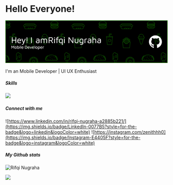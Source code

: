 # Hello Everyone! 

![Rifqi Nugraha](img/github-header-image%20(6).png)

I'm an Mobile Developer | UI UX Enthusiast



##### Skills

<p >
  <a href="https://skillicons.dev">
    <img src="https://skillicons.dev/icons?i=kotlin,flutter,dart,python,figma,xd" />
  </a>
</p>

##### Connect with me
![https://www.linkedin.com/in/rifqi-nugraha-a2885b221/](https://img.shields.io/badge/LinkedIn-0077B5?style=for-the-badge&logo=linkedin&logoColor=white) ![https://instagram.com/zenithhh0](https://img.shields.io/badge/Instagram-E4405F?style=for-the-badge&logo=instagram&logoColor=white)


##### My Github stats
![Rifqi Nugraha](https://github-readme-stats.vercel.app/api?username=rifqinugrahaaa&show_icons=true&theme=algolia)

<p >
<a href="https://github.com/rifqinugrahaaa">
  
  <img height="180em" src="https://github-readme-stats-eight-theta.vercel.app/api/top-langs/?username=rifqinugrahaaa&layout=compact&langs_count=8&theme=algolia"/>
</a>
</p>

